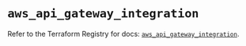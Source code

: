 # `aws_api_gateway_integration`

Refer to the Terraform Registry for docs: [`aws_api_gateway_integration`](https://registry.terraform.io/providers/hashicorp/aws/5.61.0/docs/resources/api_gateway_integration).
